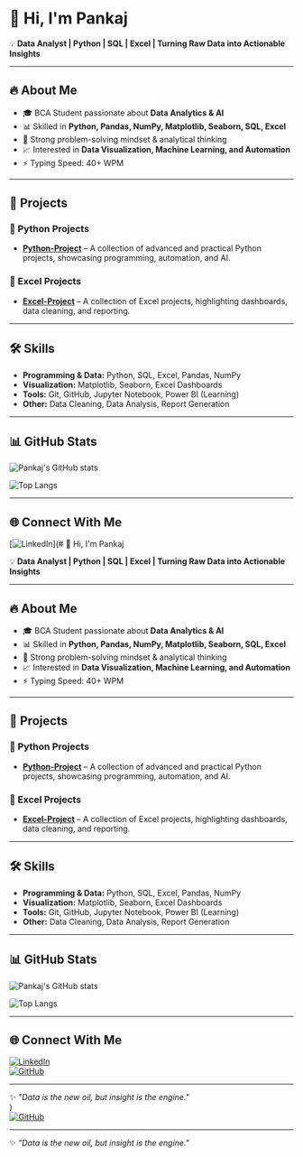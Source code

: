 # 👋 Hi, I'm Pankaj  

💡 **Data Analyst | Python | SQL | Excel | Turning Raw Data into Actionable Insights**  

---

## 🔥 About Me  
- 🎓 BCA Student passionate about **Data Analytics & AI**  
- 📊 Skilled in **Python, Pandas, NumPy, Matplotlib, Seaborn, SQL, Excel**  
- 🧩 Strong problem-solving mindset & analytical thinking  
- 📈 Interested in **Data Visualization, Machine Learning, and Automation**  
- ⚡ Typing Speed: 40+ WPM  

---

## 🚀 Projects  

### 🔹 Python Projects  
- [**Python-Project**](https://github.com/PANAKAJ01/Python-Project) – A collection of advanced and practical Python projects, showcasing programming, automation, and AI.  

### 🔹 Excel Projects  
- [**Excel-Project**](https://github.com/PANAKAJ01/Excel-Project) – A collection of Excel projects, highlighting dashboards, data cleaning, and reporting.  

---

## 🛠️ Skills  

- **Programming & Data:** Python, SQL, Excel, Pandas, NumPy  
- **Visualization:** Matplotlib, Seaborn, Excel Dashboards  
- **Tools:** Git, GitHub, Jupyter Notebook, Power BI (Learning)  
- **Other:** Data Cleaning, Data Analysis, Report Generation  

---

## 📊 GitHub Stats  

![Pankaj's GitHub stats](https://github-readme-stats.vercel.app/api?username=PANAKAJ01&show_icons=true&theme=radical)  

![Top Langs](https://github-readme-stats.vercel.app/api/top-langs/?username=PANAKAJ01&layout=compact&theme=radical)  

---

## 🌐 Connect With Me  

[![LinkedIn](https://img.shields.io/badge/LinkedIn-blue?style=for-the-badge&logo=linkedin)](# 👋 Hi, I'm Pankaj  

💡 **Data Analyst | Python | SQL | Excel | Turning Raw Data into Actionable Insights**  

---

## 🔥 About Me  
- 🎓 BCA Student passionate about **Data Analytics & AI**  
- 📊 Skilled in **Python, Pandas, NumPy, Matplotlib, Seaborn, SQL, Excel**  
- 🧩 Strong problem-solving mindset & analytical thinking  
- 📈 Interested in **Data Visualization, Machine Learning, and Automation**  
- ⚡ Typing Speed: 40+ WPM  

---

## 🚀 Projects  

### 🔹 Python Projects  
- [**Python-Project**](https://github.com/PANAKAJ01/Python-Project) – A collection of advanced and practical Python projects, showcasing programming, automation, and AI.  

### 🔹 Excel Projects  
- [**Excel-Project**](https://github.com/PANAKAJ01/Excel-Project) – A collection of Excel projects, highlighting dashboards, data cleaning, and reporting.  

---

## 🛠️ Skills  

- **Programming & Data:** Python, SQL, Excel, Pandas, NumPy  
- **Visualization:** Matplotlib, Seaborn, Excel Dashboards  
- **Tools:** Git, GitHub, Jupyter Notebook, Power BI (Learning)  
- **Other:** Data Cleaning, Data Analysis, Report Generation  

---

## 📊 GitHub Stats  

![Pankaj's GitHub stats](https://github-readme-stats.vercel.app/api?username=PANAKAJ01&show_icons=true&theme=radical)  

![Top Langs](https://github-readme-stats.vercel.app/api/top-langs/?username=PANAKAJ01&layout=compact&theme=radical)  

---

## 🌐 Connect With Me  

[![LinkedIn](https://img.shields.io/badge/LinkedIn-blue?style=for-the-badge&logo=linkedin)](https://linkedin.com/in/your-link)  
[![GitHub](https://img.shields.io/badge/GitHub-black?style=for-the-badge&logo=github)](https://github.com/PANAKAJ01)  

---
✨ *"Data is the new oil, but insight is the engine."*  
)  
[![GitHub](https://img.shields.io/badge/GitHub-black?style=for-the-badge&logo=github)](https://github.com/PANAKAJ01)  

---
✨ *"Data is the new oil, but insight is the engine."*  
